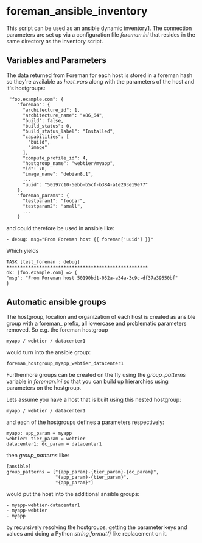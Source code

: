 foreman_ansible_inventory
=========================

This script can be used as an ansible dynamic inventory[1].
The connection parameters are set up via a configuration
file *foreman.ini* that resides in the same directory as the inventory
script.

## Variables and Parameters

The data returned from Foreman for each host is stored in a foreman
hash so they're available as *host_vars* along with the parameters
of the host and it's hostgroups:

     "foo.example.com": {
        "foreman": {
          "architecture_id": 1,
          "architecture_name": "x86_64",
          "build": false,
          "build_status": 0,
          "build_status_label": "Installed",
          "capabilities": [
            "build",
            "image"
          ],
          "compute_profile_id": 4,
          "hostgroup_name": "webtier/myapp",
          "id": 70,
          "image_name": "debian8.1",
          ...
          "uuid": "50197c10-5ebb-b5cf-b384-a1e203e19e77"
        },
        "foreman_params": {
          "testparam1": "foobar",
          "testparam2": "small",
          ...
        }

and could therefore be used in ansible like:

    - debug: msg="From Foreman host {{ foreman['uuid'] }}"

Which yields

    TASK [test_foreman : debug] ****************************************************
    ok: [foo.example.com] => {
    "msg": "From Foreman host 50190bd1-052a-a34a-3c9c-df37a39550bf"
    }


## Automatic ansible groups

The hostgroup, location and organization of each host is created as
ansible group with a foreman_<grouptype> prefix, all lowercase and
problematic parameters removed. So e.g. the foreman hostgroup

    myapp / webtier / datacenter1

would turn into the ansible group:

    foreman_hostgroup_myapp_webtier_datacenter1

Furthermore groups can be created on the fly using the
*group_patterns* variable in *foreman.ini* so that you can build up
hierarchies using parameters on the hostgroup.

Lets assume you have a host that is built using this nested hostgroup:

    myapp / webtier / datacenter1

and each of the hostgroups defines a parameters respectively:

    myapp: app_param = myapp
    webtier: tier_param = webtier
	datacenter1: dc_param = datacenter1

then *group_patterns* like:

    [ansible]
    group_patterns = ["{app_param}-{tier_param}-{dc_param}",
                      "{app_param}-{tier_param}",
                      "{app_param}"]

would put the host into the additional ansible groups:

    - myapp-webtier-datacenter1
    - myapp-webtier
    - myapp

by recursively resolving the hostgroups, getting the parameter keys
and values and doing a Python *string.format()* like replacement on
it.

[1]: http://docs.ansible.com/intro_dynamic_inventory.html
